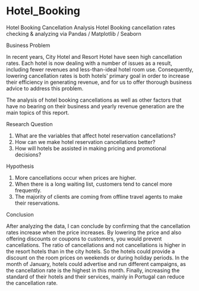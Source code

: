 # Hotel_Booking
Hotel Booking Cancellation Analysis
Hotel Booking cancellation rates checking & analyzing via Pandas / Matplotlib / Seaborn

Business Problem

In recent years, City Hotel and Resort Hotel have seen high cancellation rates. Each hotel is now dealing with a number of issues as a result, including fewer revenues and less-than-ideal hotel room use. Consequently, lowering cancellation rates is both hotels' primary goal in order to increase their efficiency in generating revenue, and for us to offer thorough business advice to address this problem.


The analysis of hotel booking cancellations as well as other factors that have no bearing on their business and yearly revenue generation are the main topics of this report.

Research Question

1. What are the variables that affect hotel reservation cancellations?
2. How can we make hotel reservation cancellations better?
3. How will hotels be assisted in making pricing and promotional decisions?

Hypothesis

1. More cancellations occur when prices are higher.
2. When there is a long waiting list, customers tend to cancel more frequently.
3. The majority of clients are coming from offline travel agents to make their reservations.

Conclusion

After analyzing the data, I can conclude by confirming that the cancellation rates increase when the price increases. By lowering the price and also offering discounts or coupons to customers, you would prevent cancellations.
The ratio of cancellations and not cancellations is higher in the resort hotels than in the city hotels. So the hotels could provide a discount on the room prices on weekends or during holiday periods.
In the month of January, hotels could advertise and run different campaigns, as the cancellation rate is the highest in this month.
Finally, increasing the standard of their hotels and their services, mainly in Portugal can reduce the cancellation rate.
